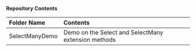 **Repository Contents**

| Folder Name | Contents |
| :---- | :---- |
| SelectManyDemo | Demo on the Select and SelectMany extension methods |

